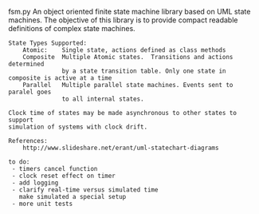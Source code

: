 fsm.py
    An object oriented finite state machine library based on UML state machines.
    The objective of this library is to provide compact readable definitions
    of complex state machines.
    
    State Types Supported:
        Atomic:    Single state, actions defined as class methods
        Composite  Multiple Atomic states.  Transitions and actions determined
                   by a state transition table. Only one state in composite is active at a time
        Parallel   Multiple parallel state machines. Events sent to paralel goes
                   to all internal states.
     
    Clock time of states may be made asynchronous to other states to support
    simulation of systems with clock drift.
     
    References:
        http://www.slideshare.net/erant/uml-statechart-diagrams
    
    to do:
     - timers cancel function
     - clock reset effect on timer
     - add logging
     - clarify real-time versus simulated time
       make simulated a special setup
     - more unit tests
